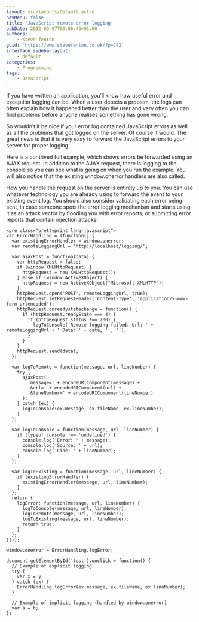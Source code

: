 ```yaml
---
layout: src/layouts/Default.astro
navMenu: false
title: 'JavaScript remote error logging'
pubDate: 2012-09-07T00:06:46+01:00
authors:
    - steve-fenton
guid: 'https://www.stevefenton.co.uk/?p=742'
interface_sidebarlayout:
    - default
categories:
    - Programming
tags:
    - JavaScript
---
```


If you have written an application, you’ll know how useful error and exception logging can be. When a user detects a problem, the logs can often explain how it happened better than the user and very often you can find problems before anyone realises something has gone wrong.

So wouldn’t it be nice if your error log contained JavaScript errors as well as all the problems that got logged on the server. Of course it would. The great news is that it is very easy to forward the JavaScript errors to your server for proper logging.

Here is a contrived full example, which shows errors be forwarded using an AJAX request. In addition to the AJAX request, there is logging to the console so you can see what is going on when you run the example. You will also notice that the existing window.onerror handlers are also called.

How you handle the request on the server is entirely up to you. You can use whatever technology you are already using to forward the event to your existing event log. You should also consider validating each error being sent, in case someone spots the error logging mechanism and starts using it as an attack vector by flooding you with error reports, or submitting error reports that contain injection attacks!

```
<pre class="prettyprint lang-javascript">
var ErrorHandling = (function() {
  var existingErrorHandler = window.onerror;
  var remoteLoggingUrl = 'http://localhost/logging/';

  var ajaxPost = function(data) {
    var httpRequest = false;
    if (window.XMLHttpRequest) {
      httpRequest = new XMLHttpRequest();
    } else if (window.ActiveXObject) {
      httpRequest = new ActiveXObject("Microsoft.XMLHTTP");
    }
    httpRequest.open('POST', remoteLoggingUrl, true);
    httpRequest.setRequestHeader('Content-Type', 'application/x-www-form-urlencoded');
    httpRequest.onreadystatechange = function() {
      if (httpRequest.readyState === 4) {
        if (httpRequest.status !== 200) {
          logToConsole('Remote logging failed. Url: ' + remoteLoggingUrl + ' Data: ' + data, '', '');
        }
      }
    }
    httpRequest.send(data);
  };

  var logToRemote = function(message, url, lineNumber) {
    try {
      ajaxPost(
        'message=' + encodeURIComponent(message) +
        '&url=' + encodeURIComponent(url) +
        '&lineNumber=' + encodeURIComponent(lineNumber)
      );
    } catch (ex) {
      logToConsole(ex.message, ex.fileName, ex.lineNumber);
    }
  };

  var logToConsole = function(message, url, lineNumber) {
    if (typeof console !== 'undefined') {
      console.log('Error: ' + message);
      console.log('Source: ' + url);
      console.log('Line: ' + lineNumber);
    }
  };

  var logToExisting = function(message, url, lineNumber) {
    if (existingErrorHandler) {
      existingErrorHandler(message, url, lineNumber);
    }
  };
  return {
    logError: function(message, url, lineNumber) {
      logToConsole(message, url, lineNumber);
      logToRemote(message, url, lineNumber);
      logToExisting(message, url, lineNumber);
      return true;
    }
  };
}());

window.onerror = ErrorHandling.logError;

document.getElementById('test').onclick = function() {
  // Example of explicit logging
  try {
    var x = y;
  } catch (ex) {
    ErrorHandling.logError(ex.message, ex.fileName, ex.lineNumber);
  }

  // Example of implicit logging (handled by window.onerror)
  var a = b;
};
```